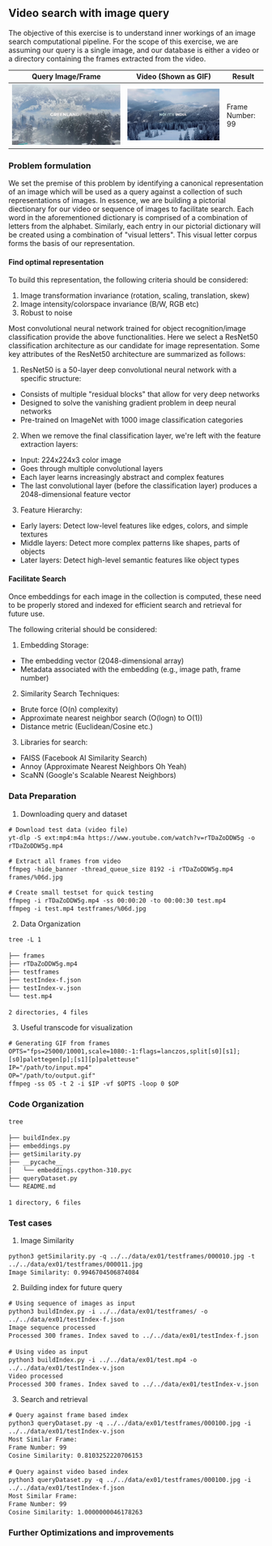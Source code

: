 ## Video search with image query
The objective of this exercise is to understand inner workings of an image search computational pipeline.
For the scope of this exercise, we are assuming our query is a single image, and our database is either 
a video or a directory containing the frames extracted from the video.

Query Image/Frame |  Video (Shown as GIF) | Result |
------------------|-----------------------|--------|
![Query](../../data/ex01/testframes/000100.jpg "Frame 100") | ![Video](../../assets/ex01-test.gif "Video") | Frame Number: 99 | 

### Problem formulation

We set the premise of this problem by identifying a canonical representation of an image which will be
used as a query against a collection of such representations of images. In essence, we are building a 
pictorial diectionary for our video or sequence of images to facilitate search. Each word in the 
aforementioned dictionary is comprised of a combination of letters from the alphabet. Similarly, each 
entry in our pictorial dictionary will be created using a combination of "visual letters". This visual 
letter corpus forms the basis of our representation. 

#### Find optimal representation
To build this representation, the following criteria should be considered:
1. Image transformation invariance (rotation, scaling, translation, skew)
2. Image intensity/colorspace invariance (B/W, RGB etc)
3. Robust to noise

Most convolutional neural network trained for object recognition/image classification provide the above 
functionalities. Here we select a ResNet50 classification architecture as our candidate for image 
representation. Some key attributes of the ResNet50 architecture are summarized as follows:

1. ResNet50 is a 50-layer deep convolutional neural network with a specific structure:
- Consists of multiple "residual blocks" that allow for very deep networks
- Designed to solve the vanishing gradient problem in deep neural networks
- Pre-trained on ImageNet with 1000 image classification categories

2. When we remove the final classification layer, we're left with the feature extraction layers:
- Input: 224x224x3 color image
- Goes through multiple convolutional layers
- Each layer learns increasingly abstract and complex features
- The last convolutional layer (before the classification layer) produces a 2048-dimensional feature vector

3. Feature Hierarchy:
- Early layers: Detect low-level features like edges, colors, and simple textures
- Middle layers: Detect more complex patterns like shapes, parts of objects
- Later layers: Detect high-level semantic features like object types

#### Facilitate Search 
Once embeddings for each image in the collection is computed, these need to be properly stored and indexed 
for efficient search and retrieval for future use. 

The following criterial should be considered:
1. Embedding Storage:
- The embedding vector (2048-dimensional array)
- Metadata associated with the embedding (e.g., image path, frame number)
2. Similarity Search Techniques:
- Brute force (O(n) complexity)
- Approximate nearest neighbor search (O(logn) to O(1))
- Distance metric (Euclidean/Cosine etc.)
3. Libraries for search:
- FAISS (Facebook AI Similarity Search)
- Annoy (Approximate Nearest Neighbors Oh Yeah)
- ScaNN (Google's Scalable Nearest Neighbors)

### Data Preparation

1. Downloading query and dataset

```shell
# Download test data (video file)
yt-dlp -S ext:mp4:m4a https://www.youtube.com/watch?v=rTDaZoDDW5g -o rTDaZoDDW5g.mp4
```

```shell
# Extract all frames from video
ffmpeg -hide_banner -thread_queue_size 8192 -i rTDaZoDDW5g.mp4 frames/%06d.jpg
```

```shell
# Create small testset for quick testing
ffmpeg -i rTDaZoDDW5g.mp4 -ss 00:00:20 -to 00:00:30 test.mp4
ffmpeg -i test.mp4 testframes/%06d.jpg 
```
2. Data Organization
```shell
tree -L 1 

├── frames
├── rTDaZoDDW5g.mp4
├── testframes
├── testIndex-f.json
├── testIndex-v.json
└── test.mp4

2 directories, 4 files
```

3. Useful transcode for visualization 
```shell
# Generating GIF from frames
OPTS="fps=25000/10001,scale=1080:-1:flags=lanczos,split[s0][s1];[s0]palettegen[p];[s1][p]paletteuse"
IP="/path/to/input.mp4"
OP="/path/to/output.gif"
ffmpeg -ss 05 -t 2 -i $IP -vf $OPTS -loop 0 $OP
```

### Code Organization
```shell
tree

├── buildIndex.py
├── embeddings.py
├── getSimilarity.py
├── __pycache__
│   └── embeddings.cpython-310.pyc
├── queryDataset.py
└── README.md

1 directory, 6 files

```
### Test cases

1. Image Similarity

```shell
python3 getSimilarity.py -q ../../data/ex01/testframes/000010.jpg -t ../../data/ex01/testframes/000011.jpg
Image Similarity: 0.9946704506874084
```
2. Building index for future query
```shell
# Using sequence of images as input
python3 buildIndex.py -i ../../data/ex01/testframes/ -o ../../data/ex01/testIndex-f.json
Image sequence processed
Processed 300 frames. Index saved to ../../data/ex01/testIndex-f.json

# Using video as input
python3 buildIndex.py -i ../../data/ex01/test.mp4 -o ../../data/ex01/testIndex-v.json
Video processed
Processed 300 frames. Index saved to ../../data/ex01/testIndex-v.json
```
3. Search and retrieval

```shell
# Query against frame based imdex
python3 queryDataset.py -q ../../data/ex01/testframes/000100.jpg -i ../../data/ex01/testIndex-v.json
Most Similar Frame:
Frame Number: 99
Cosine Similarity: 0.8103252220706153

# Query against video based index 
python3 queryDataset.py -q ../../data/ex01/testframes/000100.jpg -i ../../data/ex01/testIndex-f.json
Most Similar Frame:
Frame Number: 99
Cosine Similarity: 1.0000000046178263
```

### Further Optimizations and improvements